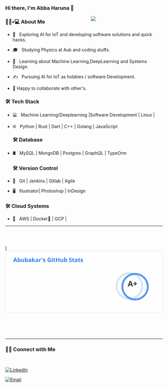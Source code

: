 ### Hi there, I'm Abba Haruna 👋

<img align='right' src="https://media.giphy.com/media/M9gbBd9nbDrOTu1Mqx/giphy.gif" width="230">

<h3> 👨🏻•💻 About Me </h3>



- 🤔 &nbsp; Exploring AI for IoT and developing software solutions and quick hacks.

- 🎓 &nbsp; Studying Physics at Auk and coding stuffs.

- 🌱 &nbsp; Learning about Machine Learning,DeepLearning and Systems Design.

- ✍️ &nbsp; Pursuing AI for IoT as hobbies / software Development.

- 👯 Happy to collaborate with other's.


<h3>🛠 Tech Stack</h3>



- 💻 &nbsp; Machine Learning/Deeplearning |Software Development | Linux |

- 🌐 &nbsp; Python | Rust | Dart | C++ | Golang | JavaScript

  
  <h3>🛠 Database </h3>

- 🛢 &nbsp; MySQL | MongoDB | Postgres | GraphQL | TypeOrm


  <h3>🛠 Version Control </h3>

- 🔧 &nbsp; Git | Jenkins | Gitlab | Agile

- 🖥 &nbsp; Illustrator| Photoshop | InDesign


<h3>🛠 Cloud Systems </h3>

- 🔧 &nbsp; AWS | Docker🐳 | GCP | 

<hr>



<br/><br/>

[![Abubakar's GitHub Stats](https://github.com/Abubakarharuna10/Abubakarharuna10/blob/master/68747470733a2f2f6769746875622d726561646d652d73746174732e76657263656c2e6170702f6170693f757365726e616d653d73686976616d303131302673686f775f69636f6e733d74727565.svg)

<br/>
<br><br>



<hr>



<h3> 🤝🏻 Connect with Me </h3>

<br>



<p align="center">

<a href="https://www.linkedin.com/in/abubakarharuna10/"><img alt="LinkedIn" src="https://img.shields.io/badge/LinkedIn-abubakarharuna10%20Malpani-blue?style=flat-square&logo=linkedin"></a>

<a href="mailto:abbanso10@gmail.com"><img alt="Email" src="https://img.shields.io/badge/Email-abbanso10@gmail.com-blue?style=flat-square&logo=gmail"></a>

</p>

